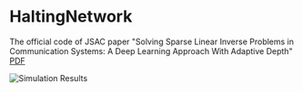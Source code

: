 # HaltingNetwork
The official code of JSAC paper "Solving Sparse Linear Inverse Problems in Communication Systems: A Deep Learning Approach With Adaptive Depth"
[PDF](https://ieeexplore.ieee.org/abstract/document/9252937/)

![Simulation Results]('images/error_layer.png')
